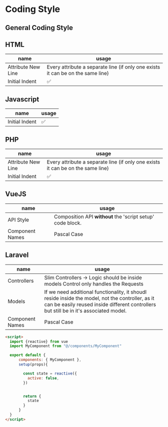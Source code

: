 # Coding Style

## General Coding Style

## HTML

| name | usage |
| --- | --- |
| Attribute New Line | Every attribute a separate line (if only one exists it can be on the same line)|
| Initial Indent | ✅ |


## Javascript

| name | usage |
| --- | --- |
| Initial Indent | ✅ |


## PHP

| name | usage |
| --- | --- |
| Attribute New Line | Every attribute a separate line (if only one exists it can be on the same line)|
| Initial Indent | ✅ |

## VueJS


| name | usage |
| --- | --- |
| API Style | Composition API **without** the 'script setup' code block. |
| Component Names | Pascal Case |


## Laravel

| name | usage |
| --- | --- |
| Controllers | Slim Controllers -> Logic should be inside models Control only handles the Requests |
| Models | If we need additional functionality, it shoudl reside inside the model, not the controller, as it can be easily reused inside different controllers but still be in it's associated model. |
| Component Names | Pascal Case |

```html
<script>
  import {reactive} from vue
  import MyComponent from "@/components/MyComponent"

  export default {
      components: { MyComponent },
      setup(props){

        const state = reactive({
          active: false,
        })


        return {
          state
        }
      }
  }
</script>
```